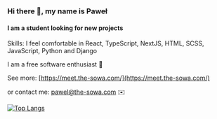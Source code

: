 ### Hi there 👋, my name is Paweł
#### I am a student looking for new projects

Skills: I feel comfortable in React, TypeScript, NextJS, HTML, SCSS, JavaScript, Python and Django

I am a free software enthusiast 🐧

See more: [https://meet.the-sowa.com/](https://meet.the-sowa.com/)

or contact me: pawel@the-sowa.com ✉️

[![Top Langs](https://github-readme-stats-r4g9rr4h9.vercel.app/api/top-langs/?username=Onxi95&layout=compact&theme=react)](Onxi95/github-readme-stats)
